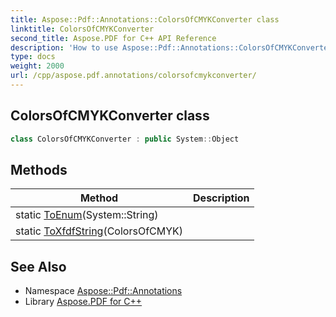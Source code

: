 ```yaml
---
title: Aspose::Pdf::Annotations::ColorsOfCMYKConverter class
linktitle: ColorsOfCMYKConverter
second_title: Aspose.PDF for C++ API Reference
description: 'How to use Aspose::Pdf::Annotations::ColorsOfCMYKConverter class in C++.'
type: docs
weight: 2000
url: /cpp/aspose.pdf.annotations/colorsofcmykconverter/
---
```

## ColorsOfCMYKConverter class




```cpp
class ColorsOfCMYKConverter : public System::Object
```

## Methods

| Method | Description |
| --- | --- |
| static [ToEnum](./toenum/)(System::String) |  |
| static [ToXfdfString](./toxfdfstring/)(ColorsOfCMYK) |  |
## See Also

* Namespace [Aspose::Pdf::Annotations](../)
* Library [Aspose.PDF for C++](../../)
